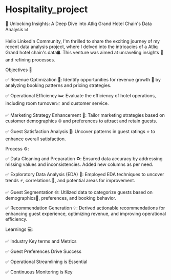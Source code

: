 # Hospitality_project
🏨 Unlocking Insights: A Deep Dive into Atliq Grand Hotel Chain's Data Analysis 📊

Hello LinkedIn Community,
I'm thrilled to share the exciting journey of my recent data analysis project, where I delved into the intricacies of a Atliq Grand hotel chain's data🛢. This venture was aimed at unraveling insights 👀 and refining processes.

Objectives 🎯

✅ Revenue Optimization 📶: Identify opportunities for revenue growth 🚀 by analyzing booking patterns and pricing strategies.

✅ Operational Efficiency 🛏️: Evaluate the efficiency of hotel operations, including room turnover📈 and customer service.

✅ Marketing Strategy Enhancement 📢: Tailor marketing strategies based on customer demographics 🌐 and preferences to attract and retain guests.

✅ Guest Satisfaction Analysis 👥: Uncover patterns in guest ratings ⭐ to enhance overall satisfaction.

Process ⚙️:

✅ Data Cleaning and Preparation ♻️: Ensured data accuracy by addressing missing values and inconsistencies. Added new columns as per need.

✅ Exploratory Data Analysis (EDA) 🔎: Employed EDA techniques to uncover trends ⚡, correlations 🔗, and potential areas for improvement.

✅ Guest Segmentation 🌐: Utilized data to categorize guests based on demographics📍, preferences, and booking behavior.

✅ Recommendation Generation 💡: Derived actionable recommendations for enhancing guest experience, optimizing revenue, and improving operational efficiency.

Learnings 💻:

✅ Industry Key terms and Metrics

✅ Guest Preferences Drive Success

✅ Operational Streamlining is Essential

✅ Continuous Monitoring is Key

